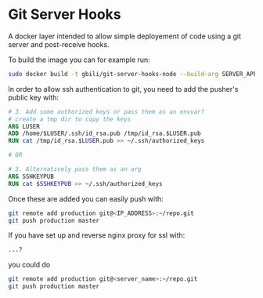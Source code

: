 # Git Server Hooks

A docker layer intended to allow simple deployement of code using a git server and post-receive hooks.

To build the image you can for example run:

```bash
sudo docker build -t gbili/git-server-hooks-node --build-arg SERVER_APP_DIR=/usr/src/app --build-arg LOCAL_USER=g .
```

In order to allow ssh authentication to git, you need to add the pusher's public key with:

```dockerfile
# 3. Add some authorized keys or pass them as an envvar?
# create a tmp dir to copy the keys
ARG LUSER
ADD /home/$LUSER/.ssh/id_rsa.pub /tmp/id_rsa.$LUSER.pub
RUN cat /tmp/id_rsa.$LUSER.pub >> ~/.ssh/authorized_keys

# OR

# 3. Alternatively pass them as an arg
ARG SSHKEYPUB
RUN cat $SSHKEYPUB >> ~/.ssh/authorized_keys
```

Once these are added you can easily push with:

```bash
git remote add production git@<IP_ADDRESS>:~/repo.git
git push production master
```

If you have set up and reverse nginx proxy for ssl with:

```bash
...?
```

you could do

```bash
git remote add production git@<server_name>:~/repo.git
git push production master
```
